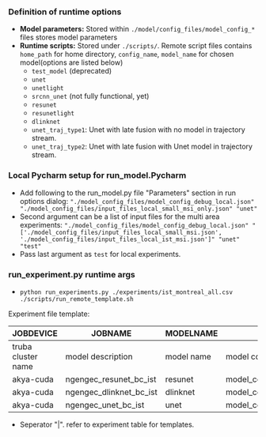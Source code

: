 ### Definition of runtime options

- **Model parameters:** Stored within ```./model/config_files/model_config_*``` files stores model parameters
- **Runtime scripts:** Stored under ```./scripts/```. Remote script files contains ```home_path``` for home directory, ```config_name```, ```model_name``` for chosen model(options are listed below)
  - ```test_model``` (deprecated)
  - ```unet```
  - ```unetlight```
  - ```srcnn_unet``` (not fully functional, yet)
  - ```resunet```
  - ```resunetlight```
  - ```dlinknet```
  - ```unet_traj_type1```: Unet with late fusion with no model in trajectory stream.
  - ```unet_traj_type2```: Unet with late fusion with Unet model in trajectory stream.
  
### Local Pycharm setup for run_model.Pycharm
- Add following to the run_model.py file "Parameters" section in run options dialog: ```"./model_config_files/model_config_debug_local.json" "./model_config_files/input_files_local_small_msi_only.json" "unet"```
- Second argument can be a list of input files for the multi area experiments: ```"./model_config_files/model_config_debug_local.json" "['./model_config_files/input_files_local_small_msi.json', './model_config_files/input_files_local_ist_msi.json']" "unet" "test"```
- Pass last argument as ```test``` for local experiments.

### run_experiment.py runtime args
- ```python run_experiments.py ./experiments/ist_montreal_all.csv ./scripts/run_remote_template.sh```

Experiment file template:

JOBDEVICE| JOBNAME          | MODELNAME  | MODELCONFIG                       | MODELINPUTS                                                                                 
---|------------------|------------|-----------------------------------|---------------------------------------------------------------------------------------------|
truba cluster name| model description| model name | model config file to be used      | model input file path list. multiple paths work if there is more than one work area.        |
akya-cuda| ngengec_resunet_bc_ist | resunet    | model_config_remote_bc.json       | ['/truba/home/ngengec/sentinel_traj_nn/model_config_files/input_files_remote_ist_msi.json'] 
akya-cuda| ngengec_dlinknet_bc_ist | dlinknet   | model_config_remote_bc_dlink.json | ['/truba/home/ngengec/sentinel_traj_nn/model_config_files/input_files_remote_ist_msijson']  
akya-cuda| ngengec_unet_bc_ist | unet       | model_config_remote_bc.json       | ['/truba/home/ngengec/sentinel_traj_nn/model_config_files/input_files_remote_ist_msi.json'] 

* Seperator "|". refer to experiment table for templates.